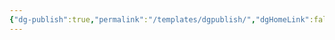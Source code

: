 ```yaml
---
{"dg-publish":true,"permalink":"/templates/dgpublish/","dgHomeLink":false,"dgPassFrontmatter":false}
---
```


